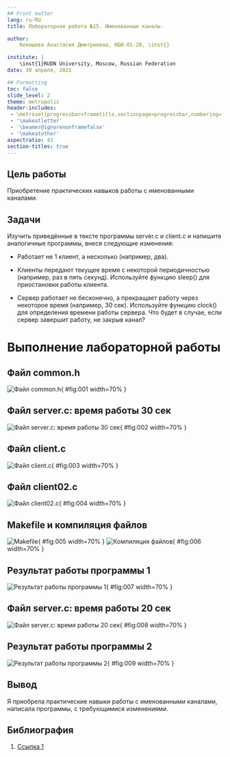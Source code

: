 ```yaml
---
## Front matter
lang: ru-RU
title: Лабораторная работа №15. Именованные каналы.

author: 
	Кекишева Анастасия Дмитриевна, НБИ-01-20, \inst{}

institute: |
	\inst{1}RUDN University, Moscow, Russian Federation
date: 30 апреля, 2021

## Formatting
toc: false
slide_level: 2
theme: metropolis
header-includes: 
 - \metroset{progressbar=frametitle,sectionpage=progressbar,numbering=fraction}
 - '\makeatletter'
 - '\beamer@ignorenonframefalse'
 - '\makeatother'
aspectratio: 43
section-titles: true
---
```


## Цель работы

Приобретение практических навыков работы с именованными каналами.

## Задачи

Изучить приведённые в тексте программы server.c и client.c и напишите аналогичные программы, внеся следующие изменения:

- Работает не 1 клиент, а несколько (например, два).

- Клиенты передают текущее время с некоторой периодичностью (например, раз в пять секунд). Используйте функцию sleep() для приостановки работы клиента.

- Сервер работает не бесконечно, а прекращает работу через некоторое время (например, 30 сек). Используйте функцию clock() для определения времени работы сервера. Что будет в случае, если сервер завершит работу, не закрыв канал?

# Выполнение лабораторной работы

## Файл common.h
![Файл common.h](image/03.jpg){ #fig:001 width=70% }

## Файл server.c: время работы 30 сек
![Файл server.c: время работы 30 сек](image/12.jpg){ #fig:002 width=70% }

## Файл client.c
![Файл client.c](image/05.jpg){ #fig:003 width=70% } 

## Файл client02.c

![Файл client02.c](image/06.jpg){ #fig:004 width=70% } 

## Makefile и компиляция файлов
![Makefile](image/07.jpg){ #fig:005 width=70% } 
![Компиляция файлов](image/13.jpg){ #fig:006 width=70% } 

## Результат работы программы 1

![Результат работы программы 1](image/11.jpg){ #fig:007 width=70% } 

## Файл server.c: время работы 20 сек

![Файл server.c: время работы 20 сек](image/09.jpg){ #fig:008 width=70% } 

## Результат работы программы 2
![Результат работы программы 2](image/10.jpg){ #fig:009 width=70% } 

## Вывод
Я приобрела практические навыки работы с именованными каналами, написала программы, с требующимися изменениями.

## Библиография
1. [Ссылка 1](https://esystem.rudn.ru/mod/resource/view.php?id=719031)

